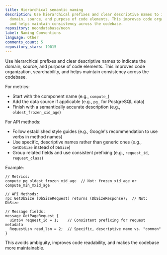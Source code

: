```yaml
---
title: Hierarchical semantic naming
description: Use hierarchical prefixes and clear descriptive names to indicate the
  domain, source, and purpose of code elements. This improves code organization, searchability,
  and helps maintain consistency across the codebase.
repository: neondatabase/neon
label: Naming Conventions
language: Other
comments_count: 5
repository_stars: 19015
---
```


Use hierarchical prefixes and clear descriptive names to indicate the domain, source, and purpose of code elements. This improves code organization, searchability, and helps maintain consistency across the codebase.

For metrics:
- Start with the component name (e.g., `compute_`)
- Add the data source if applicable (e.g., `pg_` for PostgreSQL data)
- Finish with a semantically accurate description (e.g., `oldest_frozen_xid_age`)

For API methods:
- Follow established style guides (e.g., Google's recommendation to use verbs in method names)
- Use specific, descriptive names rather than generic ones (e.g., `GetDbSize` instead of `DbSize`)
- Group related fields and use consistent prefixing (e.g., `request_id`, `request_class`)

Example:
```
// Metrics:
compute_pg_oldest_frozen_xid_age  // Not: frozen_xid_age or compute_min_mxid_age

// API Methods:
rpc GetDbSize (DbSizeRequest) returns (DbSizeResponse);  // Not: DbSize

// Message fields:
message GetPageRequest {
  uint64 request_id = 1;    // Consistent prefixing for request metadata
  RequestLsn read_lsn = 2;  // Specific, descriptive name vs. "common"
}
```

This avoids ambiguity, improves code readability, and makes the codebase more maintainable.